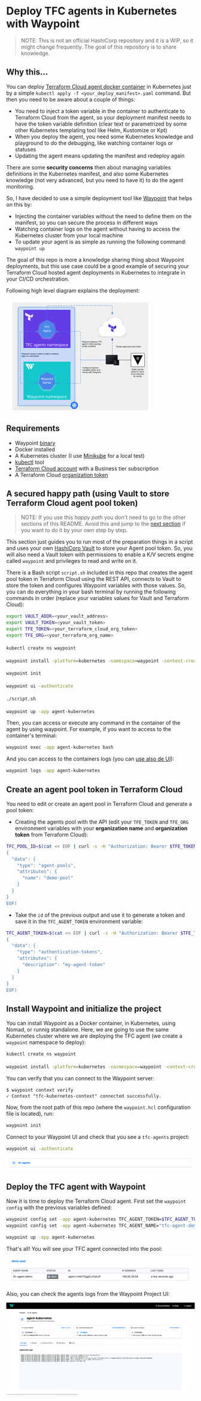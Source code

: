 # Deploy TFC agents in Kubernetes with Waypoint

> NOTE: This is not an official HashiCorp repository and it is a WIP, so it might change frequently. The goal of this repository is to share knowledge.

## Why this...

You can deploy [Terraform Cloud agent docker container](https://hub.docker.com/r/hashicorp/tfc-agent) in Kubernetes just by a simple `kubectl apply -f <your_deploy_manifest>.yaml` command. But then you need to be aware about a couple of things:
* You need to inject a token variable in the container to authenticate to Terraform Cloud from the agent, so your deployment manifest needs to have the token variable definition (clear text or parametrized by some other Kubernetes templating tool like Helm, Kustomize or Kpt)
* When you deploy the agent, you need some Kubernetes knowledge and playground to do the debugging, like watching container logs or statuses
* Updating the agent means updating the manifest and redeploy again

There are some **security concerns** then about managing variables definitions in the Kubernetes manifest, and also some Kubernetes knowledge (not very advanced, but you need to have it) to do the agent monitoring.

So, I have decided to use a simple deployment tool like [Waypoint](https://www.waypointproject.io/) that helps on this by:
* Injecting the container variables without the need to define them on the manifest, so you can secure the process in different ways
* Watching container logs on the agent without having to access the Kubernetes cluster from your local machine
* To update your agent is as simple as running the following command: `waypoint up`

The goal of this repo is more a knowledge sharing thing about Waypoint deployments, but this use case could be a good example of securing your Terraform Cloud hosted agent deployments in Kubernetes to integrate in your CI/CD orchestration.

Following high level diagram explains the deployment:

![Waypoint TFC agent deployment diagram](./docs/Waypoint_TFC_Agents.png)

## Requirements
* Waypoint [binary](https://www.waypointproject.io/downloads)
* Docker installed
* A Kubernetes cluster (I use [Minikube](https://kubernetes.io/docs/tutorials/kubernetes-basics/create-cluster/cluster-intro/) for a local test)
* [kubectl](https://kubernetes.io/docs/tasks/tools/install-kubectl/) tool
* [Terraform Cloud account](https://app.terraform.io/app) with a Business tier subscription
* A Terraform Cloud [organization token](https://www.terraform.io/docs/cloud/users-teams-organizations/api-tokens.html#organization-api-tokens)

## A secured happy path (using Vault to store Terraform Cloud agent pool token)

> NOTE: If you use this *happy path* you don't need to go to the other sections of this README. Avoid this and jump to the [next section](#create-an-agent-pool-token-in-terraform-cloud) if you want to do it by your own step by step. 

This section just guides you to run most of the preparation things in a script and uses your own [HashiCorp Vault](https://vaultproject.io) to store your Agent pool token. So, you will also need a Vault token with permissions to enable a K/V secrets engine called `waypoint` and privileges to read and write on it.

There is a Bash script `script.sh` included in this repo  that creates the agent pool token in Terraform Cloud using the REST API, connects to Vault to store the token and configures Waypoint variables with those values. So, you can do everything in your bash terminal by running the following commands in order (replace your variables values for Vault and Terraform Cloud):
```bash
export VAULT_ADDR=<your_vault_address>
export VAULT_TOKEN=<your_vault_token>
export TFE_TOKEN=<your_terraform_cloud_org_token>
export TFE_ORG=<your_terraform_org_name>

kubectl create ns waypoint

waypoint install -platform=kubernetes -namespace=waypoint -context-create="waypoint-kubernetes" -accept-tos

waypoint init

waypoint ui -authenticate

./script.sh

waypoint up -app agent-kubernetes
```

Then, you can access or execute any command in the container of the agent by using waypoint. For example, if you want to access to the container's terminal:
```bash
waypoint exec -app agent-kubernetes bash
```

And you can access to the containers logs (you can [use also de UI](#deploy-the-tfc-agent-with-waypoint)):
```bash
waypoint logs -app agent-kubernetes
```

## Create an agent pool token in Terraform Cloud

You need to edit or create an agent pool in Terraform Cloud and generate a pool token:

* Creating the agents pool with the API (edit your `TFE_TOKEN` and `TFE_ORG` environment variables with your **organization name** and **organization token** from Terraform Cloud):
```bash
TFC_POOL_ID=$(cat << EOF | curl -s -H "Authorization: Bearer $TFE_TOKEN" -H "Content-Type: application/vnd.api+json" -X POST -d @- https://app.terraform.io/api/v2/organizations/$TFE_ORG/agent-pools | jq -r '.data.id' 
{
  "data": {
    "type": "agent-pools",
    "attributes": {
      "name": "demo-pool"
    }
  }
}
EOF)
```
* Take the `id` of the previous output and use it to generate a token and save it in the `TFC_AGENT_TOKEN` environment variable:
```bash
TFC_AGENT_TOKEN=$(cat << EOF | curl -s -H "Authorization: Bearer $TFE_TOKEN" -H "Content-Type: application/vnd.api+json" -X POST -d @- https://app.terraform.io/api/v2/agent-pools/$TFC_POOL_ID/authentication-tokens | jq -r '.data.attributes.token'
{
  "data": {
    "type": "authentication-tokens",
    "attributes": {
      "description": "my-agent-token"
    }
  }
}
EOF)
```

## Install Waypoint and initialize the project

You can install Waypoint as a Docker container, in Kubernetes, using Nomad, or runnig standalone. Here, we are going to use the same Kubernetes cluster where we are deploying the TFC agent (we create a `waypoint` namespace to deploy):
```bash
kubectl create ns waypoint

waypoint install -platform=kubernetes -nasmespace=waypoint -context-create="tfc-kubernetes-context" -accept-tos
```

You can verify that you can connect to the Waypoint server:
```
$ waypoint context verify
✓ Context "tfc-kubernetes-context" connected successfully.
```

Now, from the root path of this repo (where the `waypoint.hcl` configuration file is located), run:
```bash
waypoint init
```

Connect to your Waypoint UI and check that you see a `tfc-agents` project:

```bash
waypoint ui -authenticate

```

![tfc-agents project](./docs/tfc-agents_project.png)


## Deploy the TFC agent with Waypoint

Now it is time to deploy the Terraform Cloud agent. First set the `waypoint config` with the previous variables defined:

```bash
waypoint config set -app agent-kubernetes TFC_AGENT_TOKEN=$TFC_AGENT_TOKEN
waypoint config set -app agent-kubernetes TFC_AGENT_NAME="tfc-agent-demo"
```


```bash
waypoint up -app agent-kubernetes
```

That's all! You will see your TFC agent connected into the pool:

![tfc-agents deployed](./docs/tfc-agent-deployed.png)

Also, you can check the agents logs from the Waypoint Project UI:

![TFC Agents logs](./docs/Waypoint-tfc-agent-logs.png)
